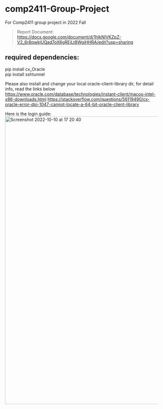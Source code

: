 # comp2411-Group-Project
For Comp2411 group project in 2022 Fall

> Report Document: 
> https://docs.google.com/document/d/1hlkNIVKZpZ-V2_6r8qwkjUQad7oX6gREjLt8WgjHHRA/edit?usp=sharing

<h2>required dependencies:</h2>
pip install cx_Oracle<br>
pip install sshtunnel<br>

Please also install and change your local oracle-client-library dir, for detail info, read the links below<br>
https://www.oracle.com/database/technologies/instant-client/macos-intel-x86-downloads.html
https://stackoverflow.com/questions/56119490/cx-oracle-error-dpi-1047-cannot-locate-a-64-bit-oracle-client-library

Here is the login guide:
<img width="948" alt="Screenshot 2022-10-10 at 17 20 40" src="https://user-images.githubusercontent.com/56993697/194839033-5fc7b367-fff8-4c29-aade-c0e9b31d66b3.png">
